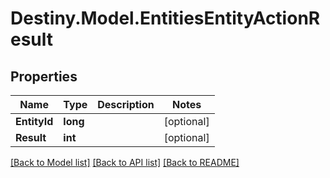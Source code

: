 # Destiny.Model.EntitiesEntityActionResult

## Properties

Name | Type | Description | Notes
------------ | ------------- | ------------- | -------------
**EntityId** | **long** |  | [optional] 
**Result** | **int** |  | [optional] 

[[Back to Model list]](../README.md#documentation-for-models) [[Back to API list]](../README.md#documentation-for-api-endpoints) [[Back to README]](../README.md)

